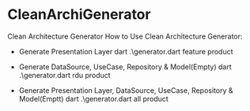 # CleanArchiGenerator
Clean Architecture Generator 
How to Use Clean Architecture Generator:

- Generate Presentation Layer
dart .\generator.dart feature product

- Generate DataSource, UseCase, Repository & Model(Empty)
dart .\generator.dart rdu product

- Generate Presentation Layer, DataSource, UseCase, Repository & Model(Emptt)
dart .\generator.dart all product
